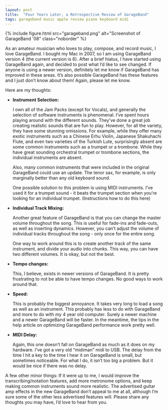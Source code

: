 ```yaml
---
layout: post
title:  "Four Years Later, a Retrospective Review of GarageBand"
tags: garageband music apple review piano keyboard midi
---
```

{% include figure.html src="garageband.png" alt="Screenshot of GarageBand '08" class="noborder" %}

As an amateur musician who loves to play, compose, and record music, I love GarageBand. I bought my Mac in 2007, so I am using GarageBand version 4 (the current version is 6). After a brief hiatus, I have started using GarageBand again, and decided to post what I’d like to see changed. If anyone is using a newer version, definitely let me know if GarageBand has improved in these areas. It’s also possible GarageBand has these features and I just don’t know about them! Again, please let me know.

Here are my thoughts:

- **Instrument Selection:** 

  I own all of the Jam Packs (except for Vocals), and generally the selection of software instruments is phenomenal. I’ve spent hours playing around with the different sounds. They’ve done a great job creating realistic sounds that are fun to play. However, for all the variety, they have some stunning omissions. For example, while they offer many exotic instruments such as a Chinese Erhu Violin, Japanese Shakuhachi Flute, and even two varieties of the Turkish Lute, surprisingly absent are some common instruments such as a trumpet or a trombone. While they have great sounding orchestral trumpet or trombone sections, the individual instruments are absent. 

  Also, many common instruments that were included in the original GarageBand could use an update. The tenor sax, for example, is only marginally better than any old keyboard sound.

  One possible solution to this problem is using MIDI instruments. I’ve used it for a trumpet sound - it beats the trumpet section when you’re looking for an individual trumpet. (Instructions how to do this here)
 
- **Individual Track Mixing:**

  Another great feature of GarageBand is that you can change the master volume throughout the song. This is useful for fade-ins and fade-outs, as well as inserting dynamics. However, you can’t adjust the volume of individual tracks throughout the song - only once for the entire song. 

  One way to work around this is to create another track of the same instrument, and divide your audio into chunks. This way, you can have two different volumes. It is okay, but not the best.
 
- **Tempo changes:**

  This, I believe, exists in newer versions of GarageBand. It is pretty frustrating to not be able to have tempo changes. No good ways to work around that. 
 
- **Speed:**

  This is probably the biggest annoyance. It takes very long to load a song as well as an instrument. This probably has less to do with GarageBand and more to do with my 4 year old computer. Surely a newer machine and a newer GarageBand will be faster. In the meantime, the tips in the help article on optimizing GarageBand performance work pretty well. 
 
- **MIDI Delay:**

  Again, this one doesn’t fall on GarageBand as much as it does on my hardware. I’ve got a very old “midiman” midi to USB. The delay from the time I hit a key to the time I hear it on GarageBand is small, but sometimes noticeable. For what I do, it isn’t too big a problem. But it would be nice if there was no delay.
 
 A few other minor things: If it were up to me, I would improve the transcribing/notation features, add more metronome options, and keep making common instruments sound more realistic. The advertised guitar amp effects in the new GarageBand don’t appeal to me at all, although I’m sure some of the other less advertised features will. Please share any thoughts you may have, I’d love to hear from you.


